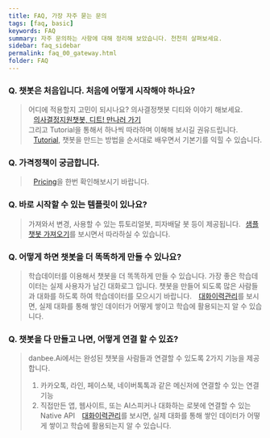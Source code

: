 ```yaml
---
title: FAQ, 가장 자주 묻는 문의
tags: [faq, basic]
keywords: FAQ
summary: 자주 문의하는 사항에 대해 정리해 보았습니다. 천천히 살펴보세요.
sidebar: faq_sidebar
permalink: faq_00_gateway.html
folder: FAQ
---
```


### Q. 챗봇은 처음입니다. 처음에 어떻게 시작해야 하나요?      

> 어디에 적용할지 고민이 되시나요? 의사결정챗봇 디티와 이야기 해보세요. <br />
> <span class="link"><i class="fa fa-external-link-square" aria-hidden="true" style="margin: 0px 5px"></i></span>
> [의사결정지원챗봇, 디트! 만나러 가기](https://frogue.danbee.ai/?chatbot_id=4cd99ed6-4029-4489-9e47-1e3a2dc74ea5&user_id=fromfaq) <br/>
> 그리고 Tutorial을 통해서 하나씩 따라하며 이해해 보시길 권유드립니다.   
> <span class="link"><i class="fa fa-external-link-square" aria-hidden="true" style="margin: 0px 5px"></i></span>[Tutorial](/samplebot.html), 챗봇을 만드는 방법을 순서대로 배우면서 기본기를 익힐 수 있습니다.


### Q. 가격정책이 궁금합니다.      
> 
> <span class="link"><i class="fa fa-external-link-square" aria-hidden="true" style="margin: 0px 5px"></i></span>[Pricing](/pricing.html)을 한번 확인해보시기 바랍니다.


### Q. 바로 시작할 수 있는 템플릿이 있나요?   
>    
> 가져와서 변경, 사용할 수 있는 튜토리얼봇, 피자배달 봇 등이 제공됩니다.<span class="link"><i class="fa fa-external-link-square" aria-hidden="true" style="margin: 0px 5px"></i></span>[샘플챗봇 가져오기](/samplebot.html#샘플챗봇-가져오기)를 보시면서 따라하실 수 있습니다.


### Q. 어떻게 하면 챗봇을 더 똑똑하게 만들 수 있나요?   
>    
> 학습데이터를 이용해서 챗봇을 더 똑똑하게 만들 수 있습니다. 가장 좋은 학습데이터는 실제 사용자가 남긴 대화로그 입니다. 챗봇을 만들어 되도록 많은 사람들과 대화를 하도록 하여 학습데이터를 모으시기 바랍니다. <span class="link"><i class="fa fa-external-link-square" aria-hidden="true" style="margin: 0px 5px"></i></span>[대화이력관리](/log.html)를 보시면, 실제 대화를 통해 쌓인 데이터가 어떻게 쌓이고 학습에 활용되는지 알 수 있습니다.

### Q. 챗봇을 다 만들고 나면, 어떻게 연결 할 수 있죠?
>    
> danbee.Ai에서는 완성된 챗봇을 사람들과 연결할 수 있도록 2가지 기능을 제공합니다.
> 1. 카카오톡, 라인, 페이스북, 네이버톡톡과 같은 메신저에 연결할 수 있는 연결기능
> 2. 직접만든 앱, 웹사이트, 또는 AI스피커나 대화하는 로봇에 연결할 수 있는 Native API <span class="link"><i class="fa fa-external-link-square" aria-hidden="true" style="margin: 0px 5px"></i></span>[대화이력관리](/channel_native_app.html)를 보시면, 실제 대화를 통해 쌓인 데이터가 어떻게 쌓이고 학습에 활용되는지 알 수 있습니다.